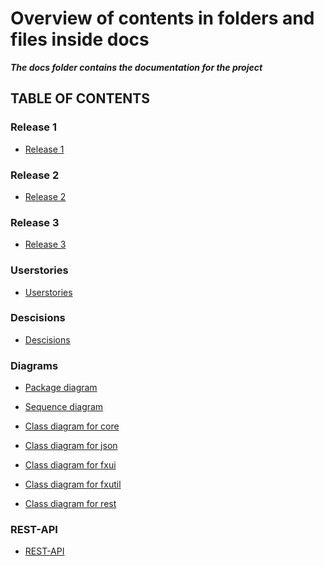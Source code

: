 # Overview of contents in folders and files inside docs
 ***The docs folder contains the documentation for the project***


## TABLE OF CONTENTS
  

### Release 1
 * [Release 1](release1/release1.md)
 

### Release 2
 * [Release 2](release2/release2.md)
 

### Release 3
* [Release 3](release3/release3.md)


### Userstories
* [Userstories](userstories.md)


### Descisions
* [Descisions](decisions.md)


### Diagrams
* [Package diagram](/Diagrams/packagediagram.png) 

* [Sequence diagram](/Diagrams/sequencediagram.png)

* [Class diagram for core](/Diagrams/classdiagram_core.png)
* [Class diagram for json](/Diagrams/classdiagram_json.png)
* [Class diagram for fxui](/Diagrams/classdiagram_fxui.png)
* [Class diagram for fxutil](/Diagrams/classdiagram_fxutil.png)
* [Class diagram for rest](/Diagrams/classdiagram_rest.png)

### REST-API
* [REST-API](rest_service.md)

<br>
